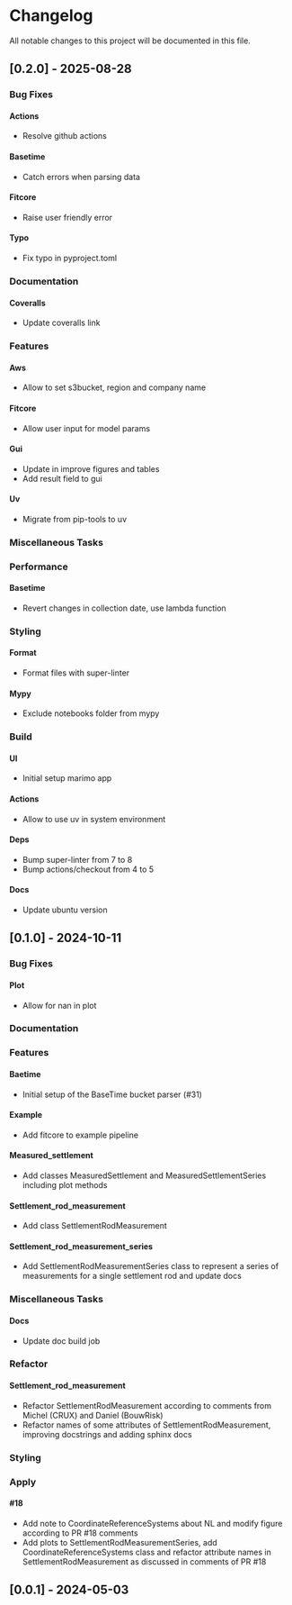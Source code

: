 # Changelog

All notable changes to this project will be documented in this file.

## [0.2.0] - 2025-08-28

### Bug Fixes

#### Actions

- Resolve github actions

#### Basetime

- Catch errors when parsing data

#### Fitcore

- Raise user friendly error

#### Typo

- Fix typo in pyproject.toml


### Documentation

#### Coveralls

- Update coveralls link


### Features

#### Aws

- Allow to set s3bucket, region and company name

#### Fitcore

- Allow user input for model params

#### Gui

- Update in improve figures and tables
- Add result field to gui

#### Uv

- Migrate from pip-tools to uv


### Miscellaneous Tasks


### Performance

#### Basetime

- Revert changes in collection date, use lambda function


### Styling

#### Format

- Format files with super-linter

#### Mypy

- Exclude notebooks folder from mypy


### Build

#### UI

- Initial setup marimo app

#### Actions

- Allow to use uv in system environment

#### Deps

- Bump super-linter from 7 to 8
- Bump actions/checkout from 4 to 5

#### Docs

- Update ubuntu version


## [0.1.0] - 2024-10-11

### Bug Fixes

#### Plot

- Allow for nan in plot


### Documentation


### Features

#### Baetime

- Initial setup of the BaseTime bucket parser (#31)

#### Example

- Add fitcore to example pipeline

#### Measured_settlement

- Add classes MeasuredSettlement and MeasuredSettlementSeries including plot methods

#### Settlement_rod_measurement

- Add class SettlementRodMeasurement

#### Settlement_rod_measurement_series

- Add SettlementRodMeasurementSeries class to represent a series of measurements for a single settlement rod and update docs


### Miscellaneous Tasks

#### Docs

- Update doc build job


### Refactor

#### Settlement_rod_measurement

- Refactor SettlementRodMeasurement according to comments from Michel (CRUX) and Daniel (BouwRisk)
- Refactor names of some attributes of SettlementRodMeasurement, improving docstrings and adding sphinx docs


### Styling


### Apply

#### #18

- Add note to CoordinateReferenceSystems about NL and modify figure according to PR #18 comments
- Add plots to SettlementRodMeasurementSeries, add CoordinateReferenceSystems class and refactor attribute names in SettlementRodMeasurement as discussed in comments of PR #18


## [0.0.1] - 2024-05-03

<!-- CEMS BV. -->
